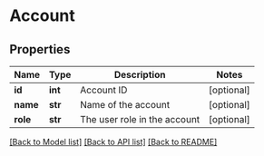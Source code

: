 # Account

## Properties
Name | Type | Description | Notes
------------ | ------------- | ------------- | -------------
**id** | **int** | Account ID | [optional] 
**name** | **str** | Name of the account | [optional] 
**role** | **str** | The user role in the account | [optional] 

[[Back to Model list]](../README.md#documentation-for-models) [[Back to API list]](../README.md#documentation-for-api-endpoints) [[Back to README]](../README.md)

